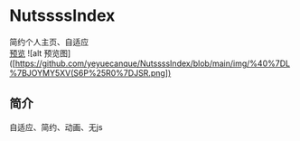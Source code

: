 # NutssssIndex
简约个人主页、自适应  
[预览](http://www.cyyl.top/)
![alt 预览图]([https://github.com/yeyuecanque/NutssssIndex/blob/main/img/%40%7DL%7BJOYMY5XV(S6P%25R0%7DJSR.png])

## 简介 
自适应、简约、动画、无js  
